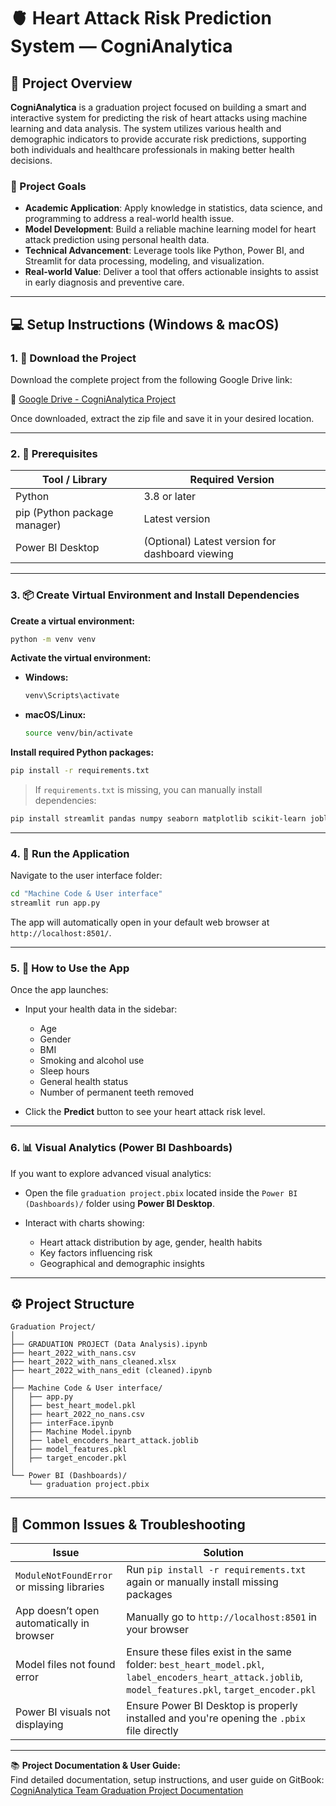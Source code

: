 
# 🫀 Heart Attack Risk Prediction System — CogniAnalytica

## 📌 Project Overview

**CogniAnalytica** is a graduation project focused on building a smart and interactive system for predicting the risk of heart attacks using machine learning and data analysis. The system utilizes various health and demographic indicators to provide accurate risk predictions, supporting both individuals and healthcare professionals in making better health decisions.

### 🎯 Project Goals

- **Academic Application**: Apply knowledge in statistics, data science, and programming to address a real-world health issue.
- **Model Development**: Build a reliable machine learning model for heart attack prediction using personal health data.
- **Technical Advancement**: Leverage tools like Python, Power BI, and Streamlit for data processing, modeling, and visualization.
- **Real-world Value**: Deliver a tool that offers actionable insights to assist in early diagnosis and preventive care.

---

## 💻 Setup Instructions (Windows & macOS)

### 1. 🔗 Download the Project

Download the complete project from the following Google Drive link:

📂 [Google Drive - CogniAnalytica Project](https://drive.google.com/drive/folders/1bPIwApX2oGkWEKph1HLxEHdnLK0qfTla)

Once downloaded, extract the zip file and save it in your desired location.

---

### 2. 🧰 Prerequisites

| Tool / Library         | Required Version     |
|------------------------|----------------------|
| Python                 | 3.8 or later         |
| pip (Python package manager) | Latest version |
| Power BI Desktop       | (Optional) Latest version for dashboard viewing |

---

### 3. 📦 Create Virtual Environment and Install Dependencies

**Create a virtual environment:**

```bash
python -m venv venv
````

**Activate the virtual environment:**

* **Windows:**

  ```bash
  venv\Scripts\activate
  ```
* **macOS/Linux:**

  ```bash
  source venv/bin/activate
  ```

**Install required Python packages:**

```bash
pip install -r requirements.txt
```

> If `requirements.txt` is missing, you can manually install dependencies:

```bash
pip install streamlit pandas numpy seaborn matplotlib scikit-learn joblib
```

---

### 4. 🚀 Run the Application

Navigate to the user interface folder:

```bash
cd "Machine Code & User interface"
streamlit run app.py
```

The app will automatically open in your default web browser at `http://localhost:8501/`.

---

### 5. 🧪 How to Use the App

Once the app launches:

* Input your health data in the sidebar:

  * Age
  * Gender
  * BMI
  * Smoking and alcohol use
  * Sleep hours
  * General health status
  * Number of permanent teeth removed
* Click the **Predict** button to see your heart attack risk level.

---

### 6. 📊 Visual Analytics (Power BI Dashboards)

If you want to explore advanced visual analytics:

* Open the file `graduation project.pbix` located inside the `Power BI (Dashboards)/` folder using **Power BI Desktop**.
* Interact with charts showing:

  * Heart attack distribution by age, gender, health habits
  * Key factors influencing risk
  * Geographical and demographic insights

---

## ⚙️ Project Structure

```
Graduation Project/
│
├── GRADUATION PROJECT (Data Analysis).ipynb
├── heart_2022_with_nans.csv
├── heart_2022_with_nans_cleaned.xlsx
├── heart_2022_with_nans_edit (cleaned).ipynb
│
├── Machine Code & User interface/
│   ├── app.py
│   ├── best_heart_model.pkl
│   ├── heart_2022_no_nans.csv
│   ├── interFace.ipynb
│   ├── Machine Model.ipynb
│   ├── label_encoders_heart_attack.joblib
│   ├── model_features.pkl
│   ├── target_encoder.pkl
│
└── Power BI (Dashboards)/
    └── graduation project.pbix
```

---

## 🧩 Common Issues & Troubleshooting

| Issue                                      | Solution                                                                                                                                              |
| ------------------------------------------ | ----------------------------------------------------------------------------------------------------------------------------------------------------- |
| `ModuleNotFoundError` or missing libraries | Run `pip install -r requirements.txt` again or manually install missing packages                                                                      |
| App doesn’t open automatically in browser  | Manually go to `http://localhost:8501` in your browser                                                                                                |
| Model files not found error                | Ensure these files exist in the same folder: `best_heart_model.pkl`, `label_encoders_heart_attack.joblib`, `model_features.pkl`, `target_encoder.pkl` |
| Power BI visuals not displaying            | Ensure Power BI Desktop is properly installed and you're opening the `.pbix` file directly                                                            |

---
📚 **Project Documentation & User Guide:**  
Find detailed documentation, setup instructions, and user guide on GitBook:  
[CogniAnalytica Team Graduation Project Documentation](https://cognianalytica.gitbook.io/cognianalytica-team-graduation-project/)




